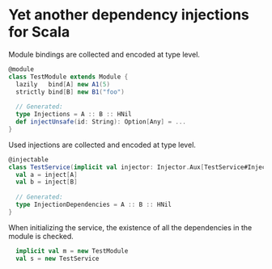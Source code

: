 # Yet another dependency injections for Scala

Module bindings are collected and encoded at type level.
```scala
@module
class TestModule extends Module {
  lazily   bind[A] new A1(5)
  strictly bind[B] new B1("foo")
  
  // Generated:
  type Injections = A :: B :: HNil
  def injectUnsafe(id: String): Option[Any] = ...
}
```

Used injections are collected and encoded at type level.
```scala
@injectable
class TestService(implicit val injector: Injector.Aux[TestService#InjectionDependencies]) extends Injectable {
  val a = inject[A]
  val b = inject[B]
  
  // Generated:
  type InjectionDependencies = A :: B :: HNil
}
```

When initializing the service, the existence of all the dependencies in the module is checked.
```scala
  implicit val m = new TestModule
  val s = new TestService
```
